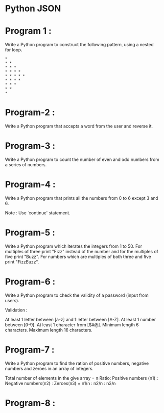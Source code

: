# Python JSON

# Program 1 :
Write a Python program to construct the following pattern, using a nested for loop.

    * 
    * * 
    * * * 
    * * * * 
    * * * * * 
    * * * * 
    * * * 
    * * 
    *

# Program-2 : 
Write a Python program that accepts a word from the user and reverse it.



# Program-3 :

Write a Python program to count the number of even and odd numbers from a series of numbers.



# Program-4 :
Write a Python program that prints all the numbers from 0 to 6 except 3 and 6.

Note : Use 'continue' statement.

# Program-5 :
Write a Python program which iterates the integers from 1 to 50. For multiples of three print "Fizz" instead of the number and for the multiples of five print "Buzz". For numbers which are multiples of both three and five print "FizzBuzz".

# Program-6 : 
Write a Python program to check the validity of a password (input from users).

Validation :

At least 1 letter between [a-z] and 1 letter between [A-Z].
At least 1 number between [0-9].
At least 1 character from [$#@].
Minimum length 6 characters.
Maximum length 16 characters.
# Program-7 :
Write a Python program to find the ration of positive numbers, negative numbers and zeroes in an array of integers.

Total number of elements in the give array = n
Ratio:
Positive numbers (n1) : Negative numbers(n2) : Zeroes(n3)
= n1/n : n2/n : n3/n
# Program-8 :


